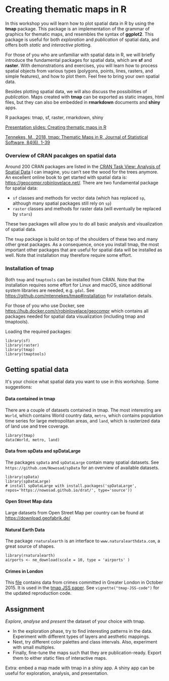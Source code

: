# Creating thematic maps in R

In this workshop you will learn how to plot spatial data in R by using the **tmap** package. This package is an implementation of the grammar of graphics for thematic maps, and resembles the syntax of **ggplot2**. This package is useful for both *exploration* and *publication* of spatial data, and offers both *static* and *interactive* plotting.

For those of you who are unfamiliar with spatial data in R, we will briefly introduce the fundamental packages for spatial data, which are **sf** and **raster**. With demonstrations and exercises, you will learn how to process spatial objects from various types (polygons, points, lines, rasters, and simple features), and how to plot them. Feel free to bring your own spatial data.

Besides plotting spatial data, we will also discuss the possibilities of *publication*. Maps created with **tmap** can be exported as static images, html files, but they can also be embedded in **rmarkdown** documents and **shiny** apps.

R packages: tmap, sf, raster, rmarkdown, shiny

[Presentation slides: Creating thematic maps in R](https://mtennekes.github.io/downloads/presentations/tmap_opengeo_muenster.pdf)

[Tennekes, M., 2018, tmap: Thematic Maps in R, Journal of Statistical Software, 84(6), 1-39](https://doi.org/10.18637/jss.v084.i06)


### Overview of CRAN pacakges on spatial data

Around 200 CRAN packages are listed in the [CRAN Task View: Analysis of Spatial Data](https://cran.r-project.org/web/views/Spatial.html)
I can imagine, you can't see the wood for the trees anymore. An excellent online book to get started with spatial data is: https://geocompr.robinlovelace.net/. There are two fundamental package for spatial data:

* `sf` classes and methods for vector data (which has replaced `sp`, although many spatial packages still rely on `sp`)
* `raster` classes and methods for raster data (will eventually be replaced by `stars`)

These two packages will allow you to do all basic analysis and visualization of spatial data.

The `tmap` package is build on top of the shoulders of these two and many other great packages. As a consequence, once you install tmap, the most important other packages that are useful for spatial data will be installed as well. Note that installation may therefore require some effort. 


### Installation of tmap

Both `tmap` and `tmaptools` can be installed from CRAN. Note that the installation requires some effort for Linux and macOS, since additional system libraries are needed, e.g. `gdal`. See https://github.com/mtennekes/tmap#installation for installation details.

For those of you who use Docker, see https://hub.docker.com/r/robinlovelace/geocompr which contains all packages needed for spatial data visualization (including tmap and tmaptools).

Loading the required packages:

```{r}
library(sf)
library(raster)
library(tmap)
library(tmaptools)
```


## Getting spatial data

It's your choice what spatial data you want to use in this workshop. Some suggestions:

#### Data contained in tmap

There are a couple of datasets contained in tmap. The most interesting are `World`, which contains World country data, `metro`, which contains population time series for large metropolitan areas, and `land`, which is rasterized data of land use and tree coverage.

```{r}
library(tmap)
data(World, metro, land)
```

#### Data from spData and spDataLarge

The packages `spData` and `spDataLarge` contain many spatial datasets. See `https://github.com/Nowosad/spData` for an overview of available datasets. 

```{r}
library(spData)
library(spDataLarge) 
# install spDataLarge with install.packages('spDataLarge', repos='https://nowosad.github.io/drat/', type='source'))
```

#### Open Street Map data

Large datasets from Open Street Map per country can be found at https://download.geofabrik.de/ 


#### Natural Earth Data
The package `rnaturalearth` is an interface to `www.naturalearthdata.com`, a great source of shapes.

```{r}
library(rnaturalearth)
airports <- ne_download(scale = 10, type = 'airports' )
```

#### Crimes in London

This [file](https://www.jstatsoft.org/index.php/jss/article/downloadSuppFile/v084i06/crimes_in_Greater_London_2015-10.zip) contains data from crimes committed in Greater London in October 2015. It is used in the [tmap JSS paper](https://doi.org/10.18637/jss.v084.i06). See `vignette("tmap-JSS-code")` for the updated reproduction code.


## Assignment

*Explore*, *analyse* and *present* the dataset of your choice with tmap. 

* In the exploration phase, try to find interesting patterns in the data. Experiment with different types of layers and aesthetic mappings. 
* Next, try different color palettes and class intervals. Also, experiment with small multiples. 
* Finally, fine-tune the maps such that they are publication-ready. Export them to either static files of interactive maps.

Extra: embed a map made with tmap in a shiny app. A shiny app can be useful for exploration, analysis, and presentation.